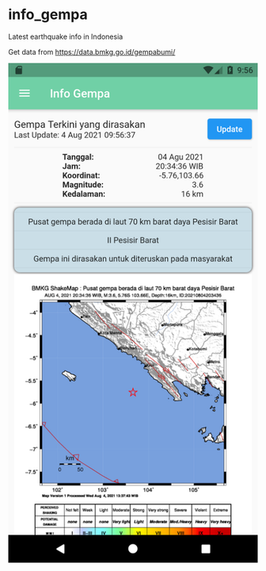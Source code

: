 # info_gempa
 Latest earthquake info in Indonesia
 
 Get data from https://data.bmkg.go.id/gempabumi/

![SS1](https://github.com/maulana2468/info_gempa/blob/main/assets/1.png)
